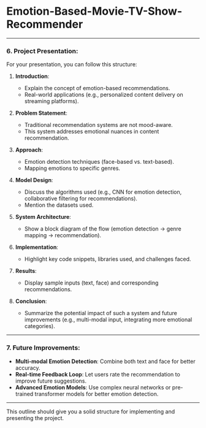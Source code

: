 # Emotion-Based-Movie-TV-Show-Recommender




---

### 6. **Project Presentation:**

For your presentation, you can follow this structure:

1. **Introduction**: 
   - Explain the concept of emotion-based recommendations.
   - Real-world applications (e.g., personalized content delivery on streaming platforms).

2. **Problem Statement**: 
   - Traditional recommendation systems are not mood-aware.
   - This system addresses emotional nuances in content recommendation.

3. **Approach**:
   - Emotion detection techniques (face-based vs. text-based).
   - Mapping emotions to specific genres.

4. **Model Design**:
   - Discuss the algorithms used (e.g., CNN for emotion detection, collaborative filtering for recommendations).
   - Mention the datasets used.

5. **System Architecture**:
   - Show a block diagram of the flow (emotion detection → genre mapping → recommendation).

6. **Implementation**:
   - Highlight key code snippets, libraries used, and challenges faced.

7. **Results**:
   - Display sample inputs (text, face) and corresponding recommendations.

8. **Conclusion**:
   - Summarize the potential impact of such a system and future improvements (e.g., multi-modal input, integrating more emotional categories).

---

### 7. **Future Improvements**:
- **Multi-modal Emotion Detection**: Combine both text and face for better accuracy.
- **Real-time Feedback Loop**: Let users rate the recommendation to improve future suggestions.
- **Advanced Emotion Models**: Use complex neural networks or pre-trained transformer models for better emotion detection.

---

This outline should give you a solid structure for implementing and presenting the project.
